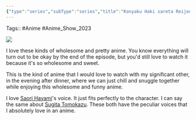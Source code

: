 ```yaml
---
{"type":"series","subType":"series","title":"Konyaku Haki sareta Reijou wo Hirotta Ore ga, Ikenai Koto wo Oshiekomu","englishTitle":"I'm Giving the Disgraced Noble Lady I Rescued a Crash Course in Naughtiness","year":2023,"dataSource":"MALAPI","url":"https://myanimelist.net/anime/52934/Konyaku_Haki_sareta_Reijou_wo_Hirotta_Ore_ga_Ikenai_Koto_wo_Oshiekomu","id":52934,"plot":null,"genres":["Comedy","Fantasy","Romance"],"writer":null,"studio":["Zero-G","Digital Network Animation"],"episodes":12,"duration":"23 min per ep","onlineRating":7.22,"actors":null,"image":"https://cdn.myanimelist.net/images/anime/1720/139131.jpg","released":true,"streamingServices":["Crunchyroll","Bahamut Anime Crazy","Bilibili Global"],"airing":false,"airedFrom":"04/10/2023","airedTo":"20/12/2023","watched":true,"lastWatched":"2023-12-22","personalRating":7.7,"tags":["mediaDB/tv/series"],"status":"🟢 watched","dg-publish":true,"dateWatched":"2022-12-23","Hours":4.6,"permalink":"/media-db/series/konyaku-haki-sareta-reijou-wo-hirotta-ore-ga-ikenai-koto-wo-oshiekomu-2023/","dgPassFrontmatter":true,"noteIcon":"1","created":"2023-12-22T22:47:24.557+05:30","updated":"2023-12-22T22:55:43.058+05:30"}
---
```


Tags:: #Anime #Anime_Show_2023 

<img src="https://cdn.myanimelist.net/images/anime/1720/139131.jpg">

I love these kinds of wholesome and pretty anime. You know everything will turn out to be okay by the end of the episode, but you'd still love to watch it because it's so wholesome and sweet.

This is the kind of anime that I would love to watch with my significant other, in the evening after dinner, where we can just chill and snuggle together while enjoying this wholesome and funny anime.

I love [Saori Hayami](https://myanimelist.net/people/869/Saori_Hayami)'s voice. It just fits perfectly to the character. I can say the same about [Sugita Tomokazu](https://myanimelist.net/people/2/Tomokazu_Sugita). These both have the peculiar voices that I absolutely love in an anime.